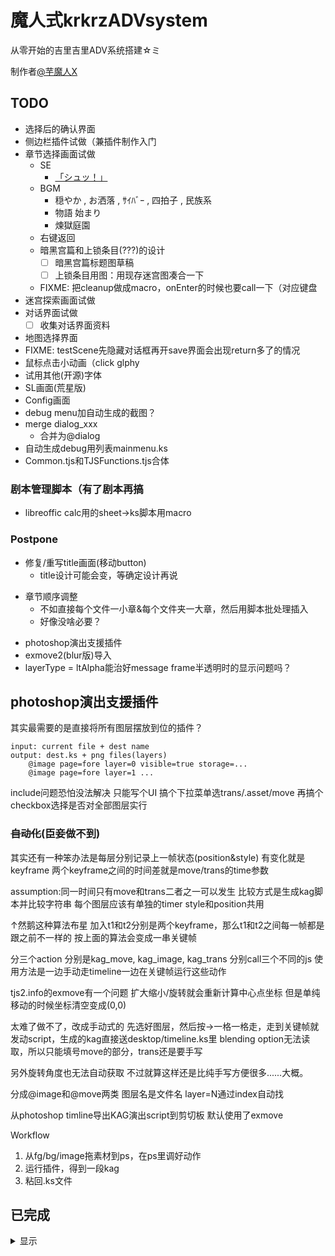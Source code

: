 # 魔人式krkrzADVsystem

从零开始的吉里吉里ADV系统搭建☆ミ

制作者[@芋魔人X](https://weibo.com/1462684514/)

## TODO
- 选择后的确认界面  
- 侧边栏插件试做（兼插件制作入门  
- 章节选择画面试做
  - SE
    - [「シュッ！」](https://www.youtube.com/watch?v=F-Ke87kam0o)
  - BGM
    - 穏やか , お洒落 , ｻｲﾊﾞｰ , 四拍子 , 民族系
    - 物語 始まり
    - 煉獄庭園   
  - 右键返回
  - 暗黑宫篇和上锁条目(???)的设计 
    - [ ] 暗黑宫篇标题图草稿
    - [ ] 上锁条目用图：用现存迷宫图凑合一下 
  - FIXME: 把cleanup做成macro，onEnter的时候也要call一下（对应键盘  
- 迷宫探索画面试做
- 对话界面试做
  - [ ] 收集对话界面资料
- 地图选择界面
- FIXME: testScene先隐藏对话框再开save界面会出现return多了的情况
- 鼠标点击小动画（click glphy
- 试用其他(开源)字体  
- SL画面(荒星版)
- Config画面
- debug menu加自动生成的截图？
- merge dialog_xxx
  - 合并为@dialog <opt>
- 自动生成debug用列表mainmenu.ks
- Common.tjs和TJSFunctions.tjs合体

### 剧本管理脚本（有了剧本再搞
- libreoffic calc用的sheet->ks脚本用macro

### Postpone
* 修复/重写title画面(移动button)
  - title设计可能会变，等确定设计再说
- 章节顺序调整
  - 不如直接每个文件一小章&每个文件夹一大章，然后用脚本批处理插入
  - 好像没啥必要？  
* photoshop演出支援插件
* exmove2(blur版)导入
* layerType = ltAlpha能治好message frame半透明时的显示问题吗？

## photoshop演出支援插件

其实最需要的是直接将所有图层摆放到位的插件？

```
input: current file + dest name
output: dest.ks + png files(layers)
    @image page=fore layer=0 visible=true storage=...
    @image page=fore layer=1 ...
```

include问题恐怕没法解决
只能写个UI
搞个下拉菜单选trans/.asset/move
再搞个checkbox选择是否对全部图层实行

### ~~自动化~~(臣妾做不到)

其实还有一种笨办法是每层分别记录上一帧状态(position&style)
有变化就是keyframe
两个keyframe之间的时间差就是move/trans的time参数

assumption:同一时间只有move和trans二者之一可以发生
比较方式是生成kag脚本并比较字符串
每个图层应该有单独的timer
style和position共用

↑然鹅这种算法布星
加入t1和t2分别是两个keyframe，那么t1和t2之间每一帧都是跟之前不一样的
按上面的算法会变成一串关键帧


分三个action
分别是kag_move, kag_image, kag_trans
分别call三个不同的js
使用方法是一边手动走timeline一边在关键帧运行这些动作

tjs2.info的exmove有一个问题
扩大缩小/旋转就会重新计算中心点坐标
但是单纯移动的时候坐标清空变成(0,0)

太难了做不了，改成手动式的
先选好图层，然后按→一格一格走，走到关键帧就发动script，生成的kag直接送desktop/timeline.ks里
blending option无法读取，所以只能填号move的部分，trans还是要手写

另外旋转角度也无法自动获取
不过就算这样还是比纯手写方便很多......大概。

分成@image和@move两类
图层名是文件名
layer=N通过index自动找

从photoshop timline导出KAG演出script到剪切板
默认使用了exmove

Workflow

1. 从fg/bg/image拖素材到ps，在ps里调好动作
2. 运行插件，得到一段kag
3. 粘回.ks文件

## 已完成
<details>
  <summary>显示</summary>
  
### exmove插件加暂停
- LinearMover和SplineMover暂停: 加一个isPaused，handler里检测这个=true就不动
- evmove里如法炮制
- ↑这样虽然能停下来，但再开的时候会一口气移动到没暂停时该移到的位置
  - 需要改计算时间的方法....（抱头

### fg macro 语法改良

```
@fg_in name=chara1 normal left
@chara1 smile
台词台词台词[p]
@chara1 sad
```

chara tag retrieve load info

```
mp.tagname
> 查layer1和layer2的name
> 根据结果将layer设成1/2(不要动别的)
```

图层结构

```
message0
layer3    message window
layer2    right
layer1    left    
layer0    背景
```

目前已确定exmove如果没有eximage会有存档问题(部分属性读档的时候无法复原)
(顺便zoom.ks也有这问题)
为了直接写@image，把eximage2直接并入系统

方案1
插件保持
在windows里new一个插件实体

方案2
插件大部分code拷入window
onStore和onRestore拷入layer.store/restore

#### fg basic control

```
; 目前能实现的
@fg_in left storage=chara1
@fg_in right storage=chara2

; 理想
; chara1 chara2是文件名
@fg_in chara1 left
@fg_in chara2 right

; 折中的改进
@fg_in left=chara1
@fg_in right=chara2
```

fg motion

```
@fg_action left method=...
```

---

#### 移动控制

* 脚本简短
* 功能满足需求

```
@move 
```
</details>